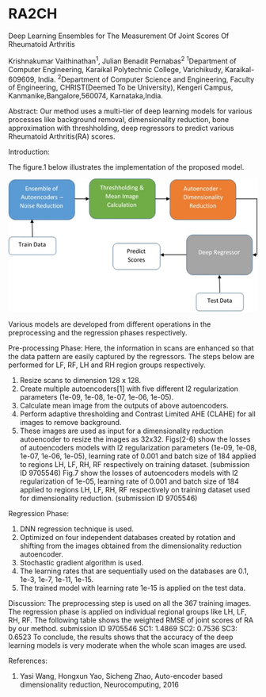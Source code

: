 # RA2CH
Deep Learning Ensembles for The Measurement Of Joint Scores Of Rheumatoid Arthritis 

Krishnakumar Vaithinathan<sup>1</sup>, Julian Benadit Pernabas<sup>2</sup>
<sup>1</sup>Department of Computer Engineering, Karaikal Polytechnic College, Varichikudy, Karaikal-609609, India.
<sup>2</sup>Department of Computer Science and Engineering, Faculty of Engineering, CHRIST(Deemed To be University), Kengeri Campus, Kanmanike,Bangalore,560074, Karnataka,India.

Abstract:
	Our method uses a multi-tier of deep learning models for various processes like background removal, dimensionality reduction, bone approximation with threshholding, deep regressors to predict various Rheumatoid Arthritis(RA) scores.

Introduction:

The figure.1 below illustrates the implementation of the proposed model. 

![Alt text](https://github.com/vkichu77/RA2CH/blob/master/imgs/blockdiag.jpg?raw=true "BlockDiagram")

Various models are developed from different operations in the preprocessing and the regression phases respectively.

Pre-processing Phase:
Here, the information in scans are enhanced so that the data pattern are easily captured by the regressors. The steps below are performed for LF, RF, LH and RH region groups respectively.
1.	Resize scans to dimension 128 x 128.
2.	Create multiple autoencoders[1] with five different l2 regularization parameters (1e-09, 1e-08, 1e-07, 1e-06, 1e-05).
3.	Calculate mean image from the outputs of above autoencoders.
4.	Perform adaptive thresholding and Contrast Limited AHE (CLAHE) for all images to remove background.
5.	These images are used as input for a dimensionality reduction autoencoder to resize the images as 32x32.
Figs(2-6) show the losses of autoencoders models with l2 regularization parameters (1e-09, 1e-08, 1e-07, 1e-06, 1e-05), learning rate of 0.001 and batch size of 184 applied to regions LH, LF, RH, RF respectively on training dataset. (submission ID 9705546)
Fig.7 show the losses of autoencoders models with l2 regularization of 1e-05, learning rate of 0.001 and batch size of 184 applied to regions LH, LF, RH, RF respectively on training dataset used for dimensionality reduction. (submission ID 9705546)

Regression Phase:
1.	DNN regression technique is used.
2.	Optimized on four independent databases created by rotation and shifting from the images obtained from the dimensionality reduction autoencoder.
3.	Stochastic gradient algorithm is used.
4.	The learning rates that are sequentially used on the databases are 0.1, 1e-3, 1e-7, 1e-11, 1e-15.
5.	The trained model with learning rate 1e-15 is applied on the test data.

Discussion:
	The preprocessing step is used on all the 367 training images. The regression phase is applied on individual regional groups like LH, LF, RH, RF. The following table shows the weighted RMSE of joint scores of RA by our method.
submission ID 9705546
SC1: 1.4869
SC2: 0.7536
SC3: 0.6523
To conclude, the results shows that the accuracy of the deep learning models is very moderate when the whole scan images are used.


References:
1.	Yasi Wang, Hongxun Yao, Sicheng Zhao, Auto-encoder based dimensionality reduction, Neurocomputing, 2016
